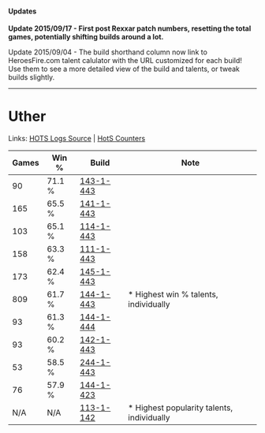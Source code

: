 #### Updates
**Update 2015/09/17 - First post Rexxar patch numbers, resetting the total games, potentially shifting builds around a lot.**

Update 2015/09/04 - The build shorthand column now link to HeroesFire.com talent calulator with the URL customized for each build!  
Use them to see a more detailed view of the build and talents, or tweak builds slightly.

***

# Uther

Links: [HOTS Logs Source](https://www.hotslogs.com/Sitewide/HeroDetails?Hero=Uther) | [HotS Counters](http://hotscounters.com/#/hero/Uther)

Games  | Win %  | Build     | Note
-----  | -----  | -----     | ----
90     | 71.1 % | [143-1-443](http://www.heroesfire.com/hots/talent-calculator/uther#hcuJ) | 
165    | 65.5 % | [141-1-443](http://www.heroesfire.com/hots/talent-calculator/uther#hX_p) | 
103    | 65.1 % | [114-1-443](http://www.heroesfire.com/hots/talent-calculator/uther#gW53) | 
158    | 63.3 % | [111-1-443](http://www.heroesfire.com/hots/talent-calculator/uther#gOmJ) | 
173    | 62.4 % | [145-1-443](http://www.heroesfire.com/hots/talent-calculator/uther#hhmp) | 
809    | 61.7 % | [144-1-443](http://www.heroesfire.com/hots/talent-calculator/uther#hfKZ) | * Highest win % talents, individually
93     | 61.3 % | [144-1-444](http://www.heroesfire.com/hots/talent-calculator/uther#hfKa) | 
93     | 60.2 % | [142-1-443](http://www.heroesfire.com/hots/talent-calculator/uther#haS3) | 
53     | 58.5 % | [244-1-443](http://www.heroesfire.com/hots/talent-calculator/uther#lTTZ) | 
76     | 57.9 % | [144-1-423](http://www.heroesfire.com/hots/talent-calculator/uther#hfKF) | 
N/A    | N/A    | [113-1-142](http://www.heroesfire.com/hots/talent-calculator/uther#gTa6) | * Highest popularity talents, individually
